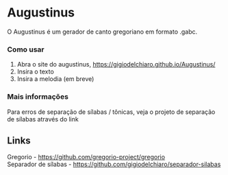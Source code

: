 # Augustinus
O Augustinus é um gerador de canto gregoriano em formato .gabc.

### Como usar
1. Abra o site do augustinus, https://gigiodelchiaro.github.io/Augustinus/
2. Insira o texto
3. Insira a melodia (em breve)

### Mais informações
Para erros de separação de sílabas / tônicas, veja o projeto de separação de sílabas através do link
## Links
Gregorio - https://github.com/gregorio-project/gregorio  
Separador de sílabas - https://github.com/gigiodelchiaro/separador-silabas 
